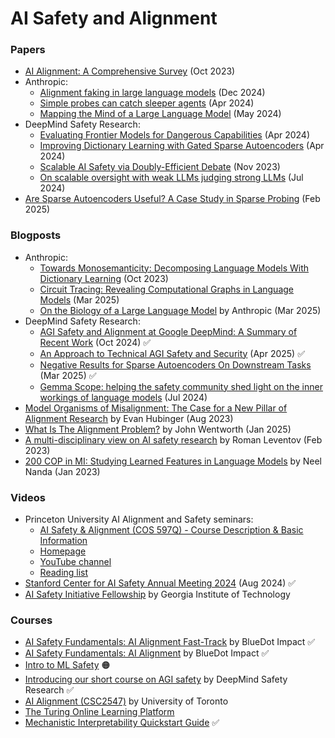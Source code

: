 # AI Safety and Alignment

### Papers

* [AI Alignment: A Comprehensive Survey](https://arxiv.org/abs/2310.19852) (Oct 2023)
* Anthropic:
  * [Alignment faking in large language models](https://www.anthropic.com/research/alignment-faking) (Dec 2024)
  * [Simple probes can catch sleeper agents](https://www.anthropic.com/research/probes-catch-sleeper-agents) (Apr 2024)
  * [Mapping the Mind of a Large Language Model](https://www.anthropic.com/research/mapping-mind-language-model) (May 2024)
* DeepMind Safety Research:
  * [Evaluating Frontier Models for Dangerous Capabilities](https://arxiv.org/abs/2403.13793) (Apr 2024)
  * [Improving Dictionary Learning with Gated Sparse Autoencoders](https://arxiv.org/abs/2404.16014) (Apr 2024)
  * [Scalable AI Safety via Doubly-Efficient Debate](https://arxiv.org/abs/2311.14125) (Nov 2023)
  * [On scalable oversight with weak LLMs judging strong LLMs](https://arxiv.org/abs/2407.04622) (Jul 2024)
* [Are Sparse Autoencoders Useful? A Case Study in Sparse Probing](https://arxiv.org/abs/2502.16681) (Feb 2025)

### Blogposts

* Anthropic:
  * [Towards Monosemanticity: Decomposing Language Models With Dictionary Learning](https://transformer-circuits.pub/2023/monosemantic-features/index.html) (Oct 2023)
  * [Circuit Tracing: Revealing Computational Graphs in Language Models](https://transformer-circuits.pub/2025/attribution-graphs/methods.html) (Mar 2025)
  * [On the Biology of a Large Language Model](https://transformer-circuits.pub/2025/attribution-graphs/biology.html) by Anthropic (Mar 2025)
* DeepMind Safety Research:
  * [AGI Safety and Alignment at Google DeepMind: A Summary of Recent Work](https://deepmindsafetyresearch.medium.com/agi-safety-and-alignment-at-google-deepmind-a-summary-of-recent-work-8e600aca582a) (Oct 2024) ✅
  * [An Approach to Technical AGI Safety and Security](https://deepmindsafetyresearch.medium.com/an-approach-to-technical-agi-safety-and-security-25928819fbc6) (Apr 2025) ✅
  * [Negative Results for Sparse Autoencoders On Downstream Tasks](https://deepmindsafetyresearch.medium.com/negative-results-for-sparse-autoencoders-on-downstream-tasks-and-deprioritising-sae-research-6cadcfc125b9) (Mar 2025) ✅
  * [Gemma Scope: helping the safety community shed light on the inner workings of language models](https://deepmind.google/discover/blog/gemma-scope-helping-the-safety-community-shed-light-on-the-inner-workings-of-language-models/) (Jul 2024)
* [Model Organisms of Misalignment: The Case for a New Pillar of Alignment Research](https://www.lesswrong.com/posts/ChDH335ckdvpxXaXX/model-organisms-of-misalignment-the-case-for-a-new-pillar-of-1) by Evan Hubinger (Aug 2023)
* [What Is The Alignment Problem?](https://www.lesswrong.com/posts/dHNKtQ3vTBxTfTPxu/what-is-the-alignment-problem) by John Wentworth (Jan 2025)
* [A multi-disciplinary view on AI safety research](https://www.alignmentforum.org/posts/opE6L8jBTTNAyaDbB/a-multi-disciplinary-view-on-ai-safety-research) by Roman Leventov (Feb 2023)
* [200 COP in MI: Studying Learned Features in Language Models](https://www.alignmentforum.org/posts/Qup9gorqpd9qKAEav/200-cop-in-mi-studying-learned-features-in-language-models) by Neel Nanda (Jan 2023)

### Videos

* Princeton University AI Alignment and Safety seminars:
  * [AI Safety & Alignment (COS 597Q) - Course Description & Basic Information](https://sites.google.com/view/cos598aisafety/)
  * [Homepage](https://pli.princeton.edu/events/princeton-ai-alignment-and-safety-seminar)
  * [YouTube channel](https://www.youtube.com/@PrincetonPLI/featured)
  * [Reading list](https://docs.google.com/spreadsheets/d/1xaPjEsWBnlBI2maz6k64z11A99USU7ahaC2V615FGjQ/edit?gid=848424154#gid=848424154)
* [Stanford Center for AI Safety Annual Meeting 2024](https://www.cs.stanford.edu/events/affiliates-events/stanford-center-ai-safety-annual-meeting-2024) (Aug 2024) ✅
* [AI Safety Initiative Fellowship](https://docs.google.com/document/d/1BAw0oX4eyVBXvz_58MeAINmZqonIjHdrsXq9KX1_JFo) by Georgia Institute of Technology

### Courses

* [AI Safety Fundamentals: AI Alignment Fast-Track](https://course.aisafetyfundamentals.com/alignment-fast-track) by BlueDot Impact ✅
* [AI Safety Fundamentals: AI Alignment](https://course.aisafetyfundamentals.com/alignment) by BlueDot Impact ✅
* [Intro to ML Safety](https://course.mlsafety.org) 🟠
* [Introducing our short course on AGI safety](https://deepmindsafetyresearch.medium.com/introducing-our-short-course-on-agi-safety-1072adb7912c) by DeepMind Safety Research ✅
* [AI Alignment (CSC2547)](https://alignment-w2024.notion.site/CSC2547-AI-Alignment-b44359978f3a4a8f95c90adb0a6e7d53) by University of Toronto
* [The Turing Online Learning Platform](https://www.turing.ac.uk/courses?utm_source=LinkedIn&utm_medium=Text_link&utm_campaign=Turing-Online-Learning-Platform)
* [Mechanistic Interpretability Quickstart Guide](https://www.neelnanda.io/mechanistic-interpretability/quickstart) ✅
